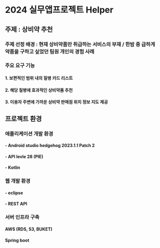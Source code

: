 # 2024 실무앱프로젝트 Helper
## 주제 : 상비약 추천
### 주제 선정 배경 : 현재 상비약품만 취급하는 서비스의 부재 / 한밤 중 급하게 약품을 구하고 싶었던 팀원 개인의 경험 사례
### 주요 요구 기능 
#### 1. 보편적인 범위 내의 질병 카드 리스트
#### 2. 해당 질병에 효과적인 상비약품 추천
#### 3. 이용자 주변에 가까운 상비약 판매점 위치 정보 지도 제공

## 프로젝트 환경
### 애플리케이션 개발 환경
#### - Android studio hedgehog 2023.1.1 Patch 2
#### - API levle 28 (PIE)
#### - Kotlin

### 웹 개발 환경
#### - eclipse
#### - REST API

### 서버 인프라 구축
#### AWS (RDS, S3, BUKET)
#### Spring boot
